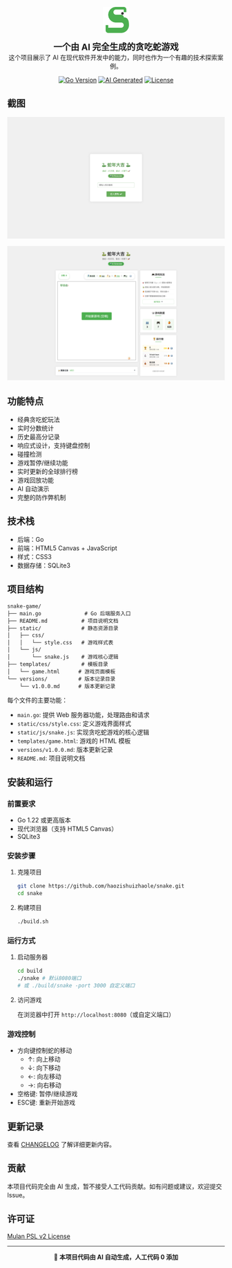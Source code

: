 <p align="center">
  <img src="static/favicon.svg" width="60" height="60" alt="Snake Game Logo">
</p>
<p align="center">
  <strong style="font-size: 20px;">一个由 AI 完全生成的贪吃蛇游戏</strong><br>
  这个项目展示了 AI 在现代软件开发中的能力，同时也作为一个有趣的技术探索案例。
</p>

<div align="center">

[![Go Version](https://img.shields.io/badge/Go-1.22-00ADD8?style=flat-square&logo=go)](https://go.dev)
[![AI Generated](https://img.shields.io/badge/AI-Generated-green?style=flat-square&logo=openai)](https://github.com/haozishuizhaole/snake)
[![License](https://img.shields.io/badge/License-Mulan_PSL_v2-yellow.svg?style=flat-square)](LICENSE)

</div>

## 截图

![欢迎页](screenshots/welcome.png)

![游戏页](screenshots/game.png)

## 功能特点

- 经典贪吃蛇玩法
- 实时分数统计
- 历史最高分记录
- 响应式设计，支持键盘控制
- 碰撞检测
- 游戏暂停/继续功能
- 实时更新的全球排行榜
- 游戏回放功能
- AI 自动演示
- 完整的防作弊机制

## 技术栈

- 后端：Go
- 前端：HTML5 Canvas + JavaScript
- 样式：CSS3
- 数据存储：SQLite3

## 项目结构

    snake-game/
    ├── main.go              # Go 后端服务入口
    ├── README.md           # 项目说明文档
    ├── static/             # 静态资源目录
    │   ├── css/
    │   │   └── style.css   # 游戏样式表
    │   └── js/
    │       └── snake.js    # 游戏核心逻辑
    ├── templates/          # 模板目录
    │   └── game.html      # 游戏页面模板
    └── versions/          # 版本记录目录
        └── v1.0.0.md      # 版本更新记录

每个文件的主要功能：

- `main.go`: 提供 Web 服务器功能，处理路由和请求
- `static/css/style.css`: 定义游戏界面样式
- `static/js/snake.js`: 实现贪吃蛇游戏的核心逻辑
- `templates/game.html`: 游戏的 HTML 模板
- `versions/v1.0.0.md`: 版本更新记录
- `README.md`: 项目说明文档

## 安装和运行

### 前置要求

- Go 1.22 或更高版本
- 现代浏览器（支持 HTML5 Canvas）
- SQLite3

### 安装步骤

1. 克隆项目

    ```bash
    git clone https://github.com/haozishuizhaole/snake.git
    cd snake
    ```

2. 构建项目

    ```bash
    ./build.sh
    ```

### 运行方式

1. 启动服务器

    ```bash
    cd build
    ./snake # 默认8080端口
    # 或 ./build/snake -port 3000 自定义端口 
    ```

2. 访问游戏

   在浏览器中打开 `http://localhost:8080`（或自定义端口）

### 游戏控制

- 方向键控制蛇的移动
  - ↑: 向上移动
  - ↓: 向下移动
  - ←: 向左移动
  - →: 向右移动
- 空格键: 暂停/继续游戏
- ESC键: 重新开始游戏

## 更新记录

查看 [CHANGELOG](versions/v1.0.0.md) 了解详细更新内容。

## 贡献

本项目代码完全由 AI 生成，暂不接受人工代码贡献。如有问题或建议，欢迎提交 Issue。

## 许可证

[Mulan PSL v2 License](LICENSE)

---

<div align="center">

🤖 **本项目代码由 AI 自动生成，人工代码 0 添加**

</div>

